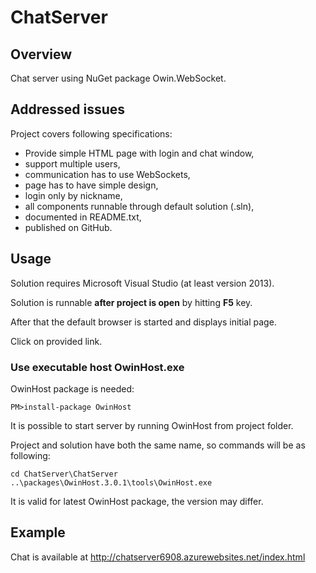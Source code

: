 # ChatServer


## Overview
Chat server using NuGet package Owin.WebSocket.

## Addressed issues
Project covers following specifications:
* Provide simple HTML page with login and chat window,
* support multiple users,
* communication has to use WebSockets,
* page has to have simple design,
* login only by nickname,
* all components runnable through default solution (.sln),
* documented in README.txt,
* published on GitHub.

## Usage
Solution requires Microsoft Visual Studio (at least version 2013).

Solution is runnable **after project is open** by hitting **F5** key.

After that the default browser is started and displays initial page.

Click on provided link.

### Use executable host OwinHost.exe
OwinHost package is needed:

```PM>install-package OwinHost```

It is possible to start server by running OwinHost from project folder.

Project and solution have both the same name, so commands will be as following:

```
cd ChatServer\ChatServer
..\packages\OwinHost.3.0.1\tools\OwinHost.exe
```

It is valid for latest OwinHost package, the version may differ.

## Example
Chat is available at http://chatserver6908.azurewebsites.net/index.html
